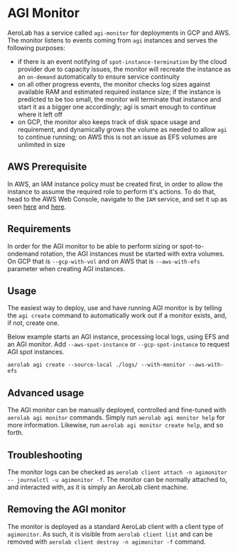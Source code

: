 # AGI Monitor

AeroLab has a service called `agi-monitor` for deployments in GCP and AWS. The monitor listens to events coming from `agi` instances and serves the following purposes:
* if there is an event notifying of `spot-instance-termination` by the cloud provider due to capacity issues, the monitor will recreate the instance as an `on-demand` automatically to ensure service continuity
* on all other progress events, the monitor checks log sizes against available RAM and estimated required instance size; if the instance is predicted to be too small, the monitor will terminate that instance and start it as a bigger one accordingly; agi is smart enough to continue where it left off
* on GCP, the monitor also keeps track of disk space usage and requirement, and dynamically grows the volume as needed to allow `agi` to continue running; on AWS this is not an issue as EFS volumes are unlimited in size

## AWS Prerequisite

In AWS, an IAM instance policy must be created first, in order to allow the instance to assume the required role to perform it's actions. To do that, head to the AWS Web Console, navigate to the `IAM` service, and set it up as seen [here](aws-create-policy-step-1.png) and [here](aws-create-policy-summary.png).

## Requirements

In order for the AGI monitor to be able to perform sizing or spot-to-ondemand rotation, the AGI instances must be started with extra volumes. On GCP that is `--gcp-with-vol` and on AWS that is `--aws-with-efs` parameter when creating AGI instances.

## Usage

The easiest way to deploy, use and have running AGI monitor is by telling the `agi create` command to automatically work out if a monitor exists, and, if not, create one.

Below example starts an AGI instance, processing local logs, using EFS and an AGI monitor. Add `--aws-spot-instance` or `--gcp-spot-instance` to request AGI spot instances.

```
aerolab agi create --source-local ./logs/ --with-monitor --aws-with-efs
```

## Advanced usage

The AGI monitor can be manually deployed, controlled and fine-tuned with `aerolab agi monitor` commands. Simply run `aerolab agi monitor help` for more information. Likewise, run `aerolab agi monitor create help`, and so forth.

## Troubleshooting

The monitor logs can be checked as `aerolab client attach -n agimonitor -- journalctl -u agimonitor -f`. The monitor can be normally attached to, and interacted with, as it is simply an AeroLab client machine.

## Removing the AGI monitor

The monitor is deployed as a standard AeroLab client with a client type of `agimonitor`. As such, it is visible from `aerolab client list` and can be removed with `aerolab client destroy -n agimonitor -f` command.
